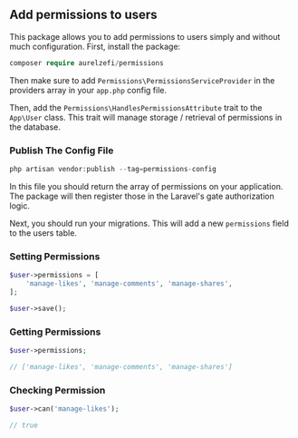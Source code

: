 ## Add permissions to users

This package allows you to add permissions to users simply and without much configuration.
First, install the package:

```php
composer require aurelzefi/permissions
```

Then make sure to add `Permissions\PermissionsServiceProvider` in the providers array in your `app.php` config file.

Then, add the `Permissions\HandlesPermissionsAttribute` trait to the `App\User` class. This trait will manage storage / retrieval of permissions in the database.

### Publish The Config File

```php
php artisan vendor:publish --tag=permissions-config
```

In this file you should return the array of permissions on your application. The package will then register those in the Laravel's gate authorization logic.

Next, you should run your  migrations. This will add a new `permissions` field to the users table.

### Setting Permissions

```php
$user->permissions = [
    'manage-likes', 'manage-comments', 'manage-shares',
];

$user->save();
```

### Getting Permissions
```php
$user->permissions;

// ['manage-likes', 'manage-comments', 'manage-shares']
```

### Checking Permission

```php
$user->can('manage-likes');

// true
```
